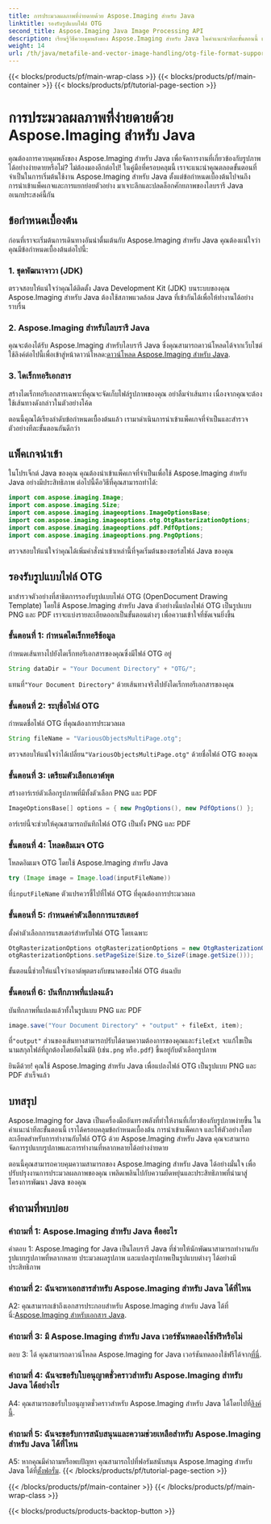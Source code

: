 ```yaml
---
title: การประมวลผลภาพที่ง่ายดายด้วย Aspose.Imaging สำหรับ Java
linktitle: รองรับรูปแบบไฟล์ OTG
second_title: Aspose.Imaging Java Image Processing API
description: เรียนรู้วิธีควบคุมพลังของ Aspose.Imaging สำหรับ Java ในคำแนะนำทีละขั้นตอนนี้ เพิ่มประสิทธิภาพการประมวลผลภาพของคุณได้อย่างง่ายดาย
weight: 14
url: /th/java/metafile-and-vector-image-handling/otg-file-format-support/
---
```


{{< blocks/products/pf/main-wrap-class >}}
{{< blocks/products/pf/main-container >}}
{{< blocks/products/pf/tutorial-page-section >}}

# การประมวลผลภาพที่ง่ายดายด้วย Aspose.Imaging สำหรับ Java

คุณต้องการควบคุมพลังของ Aspose.Imaging สำหรับ Java เพื่อจัดการงานที่เกี่ยวข้องกับรูปภาพได้อย่างง่ายดายหรือไม่? ไม่ต้องมองอีกต่อไป! ในคู่มือที่ครอบคลุมนี้ เราจะแนะนำคุณตลอดขั้นตอนที่จำเป็นในการเริ่มต้นใช้งาน Aspose.Imaging สำหรับ Java ตั้งแต่ข้อกำหนดเบื้องต้นไปจนถึงการนำเข้าแพ็คเกจและการแยกย่อยตัวอย่าง มาเจาะลึกและปลดล็อกศักยภาพของไลบรารี Java อเนกประสงค์นี้กัน

## ข้อกำหนดเบื้องต้น

ก่อนที่เราจะเริ่มต้นการเดินทางอันน่าตื่นเต้นกับ Aspose.Imaging สำหรับ Java คุณต้องแน่ใจว่าคุณมีข้อกำหนดเบื้องต้นต่อไปนี้:

### 1. ชุดพัฒนาจาวา (JDK)

ตรวจสอบให้แน่ใจว่าคุณได้ติดตั้ง Java Development Kit (JDK) บนระบบของคุณ Aspose.Imaging สำหรับ Java ต้องใช้สภาพแวดล้อม Java ที่เข้ากันได้เพื่อให้ทำงานได้อย่างราบรื่น

### 2. Aspose.Imaging สำหรับไลบรารี Java

 คุณจะต้องได้รับ Aspose.Imaging สำหรับไลบรารี Java ซึ่งคุณสามารถดาวน์โหลดได้จากเว็บไซต์ ใช้ลิงค์ต่อไปนี้เพื่อเข้าสู่หน้าดาวน์โหลด:[ดาวน์โหลด Aspose.Imaging สำหรับ Java](https://releases.aspose.com/imaging/java/).

### 3. ไดเร็กทอรีเอกสาร

สร้างไดเร็กทอรีเอกสารเฉพาะที่คุณจะจัดเก็บไฟล์รูปภาพของคุณ อย่าลืมจำเส้นทาง เนื่องจากคุณจะต้องใช้เส้นทางดังกล่าวในตัวอย่างโค้ด

ตอนนี้คุณได้เรียงลำดับข้อกำหนดเบื้องต้นแล้ว เรามาดำเนินการนำเข้าแพ็คเกจที่จำเป็นและสำรวจตัวอย่างทีละขั้นตอนกันดีกว่า

## แพ็คเกจนำเข้า

ในโปรเจ็กต์ Java ของคุณ คุณต้องนำเข้าแพ็คเกจที่จำเป็นเพื่อใช้ Aspose.Imaging สำหรับ Java อย่างมีประสิทธิภาพ ต่อไปนี้คือวิธีที่คุณสามารถทำได้:

```java
import com.aspose.imaging.Image;
import com.aspose.imaging.Size;
import com.aspose.imaging.imageoptions.ImageOptionsBase;
import com.aspose.imaging.imageoptions.otg.OtgRasterizationOptions;
import com.aspose.imaging.imageoptions.pdf.PdfOptions;
import com.aspose.imaging.imageoptions.png.PngOptions;
```

ตรวจสอบให้แน่ใจว่าคุณได้เพิ่มคำสั่งนำเข้าเหล่านี้ที่จุดเริ่มต้นของซอร์สไฟล์ Java ของคุณ

## รองรับรูปแบบไฟล์ OTG

มาสำรวจตัวอย่างที่สาธิตการรองรับรูปแบบไฟล์ OTG (OpenDocument Drawing Template) โดยใช้ Aspose.Imaging สำหรับ Java ตัวอย่างนี้แปลงไฟล์ OTG เป็นรูปแบบ PNG และ PDF เราจะแบ่งรายละเอียดออกเป็นขั้นตอนต่างๆ เพื่อความเข้าใจที่ชัดเจนยิ่งขึ้น

### ขั้นตอนที่ 1: กำหนดไดเร็กทอรีข้อมูล

กำหนดเส้นทางไปยังไดเร็กทอรีเอกสารของคุณซึ่งมีไฟล์ OTG อยู่

```java
String dataDir = "Your Document Directory" + "OTG/";
```

 แทนที่`"Your Document Directory"` ด้วยเส้นทางจริงไปยังไดเร็กทอรีเอกสารของคุณ

### ขั้นตอนที่ 2: ระบุชื่อไฟล์ OTG

กำหนดชื่อไฟล์ OTG ที่คุณต้องการประมวลผล

```java
String fileName = "VariousObjectsMultiPage.otg";
```

 ตรวจสอบให้แน่ใจว่าได้เปลี่ยน`"VariousObjectsMultiPage.otg"` ด้วยชื่อไฟล์ OTG ของคุณ

### ขั้นตอนที่ 3: เตรียมตัวเลือกเอาต์พุต

สร้างอาร์เรย์ตัวเลือกรูปภาพที่มีทั้งตัวเลือก PNG และ PDF

```java
ImageOptionsBase[] options = { new PngOptions(), new PdfOptions() };
```

อาร์เรย์นี้จะช่วยให้คุณสามารถบันทึกไฟล์ OTG เป็นทั้ง PNG และ PDF

### ขั้นตอนที่ 4: โหลดอิมเมจ OTG

โหลดอิมเมจ OTG โดยใช้ Aspose.Imaging สำหรับ Java

```java
try (Image image = Image.load(inputFileName))
```

 ที่`inputFileName` ตัวแปรควรชี้ไปที่ไฟล์ OTG ที่คุณต้องการประมวลผล

### ขั้นตอนที่ 5: กำหนดค่าตัวเลือกการแรสเตอร์

ตั้งค่าตัวเลือกการแรสเตอร์สำหรับไฟล์ OTG โดยเฉพาะ

```java
OtgRasterizationOptions otgRasterizationOptions = new OtgRasterizationOptions();
otgRasterizationOptions.setPageSize(Size.to_SizeF(image.getSize()));
```

ขั้นตอนนี้ช่วยให้แน่ใจว่าเอาต์พุตตรงกับขนาดของไฟล์ OTG ต้นฉบับ

### ขั้นตอนที่ 6: บันทึกภาพที่แปลงแล้ว

บันทึกภาพที่แปลงแล้วทั้งในรูปแบบ PNG และ PDF

```java
image.save("Your Document Directory" + "output" + fileExt, item);
```

 ที่`"output"` ส่วนของเส้นทางสามารถปรับได้ตามความต้องการของคุณและ`fileExt` จะแก้ไขเป็นนามสกุลไฟล์ที่ถูกต้องโดยอัตโนมัติ (เช่น`.png` หรือ`.pdf`) ขึ้นอยู่กับตัวเลือกรูปภาพ

ยินดีด้วย! คุณใช้ Aspose.Imaging สำหรับ Java เพื่อแปลงไฟล์ OTG เป็นรูปแบบ PNG และ PDF สำเร็จแล้ว

## บทสรุป

Aspose.Imaging for Java เป็นเครื่องมืออันทรงพลังที่ทำให้งานที่เกี่ยวข้องกับรูปภาพง่ายขึ้น ในคำแนะนำทีละขั้นตอนนี้ เราได้ครอบคลุมข้อกำหนดเบื้องต้น การนำเข้าแพ็คเกจ และให้ตัวอย่างโดยละเอียดสำหรับการทำงานกับไฟล์ OTG ด้วย Aspose.Imaging สำหรับ Java คุณจะสามารถจัดการรูปแบบรูปภาพและการทำงานที่หลากหลายได้อย่างง่ายดาย

ตอนนี้คุณสามารถควบคุมความสามารถของ Aspose.Imaging สำหรับ Java ได้อย่างมั่นใจ เพื่อปรับปรุงงานการประมวลผลภาพของคุณ เพลิดเพลินไปกับความยืดหยุ่นและประสิทธิภาพที่นำมาสู่โครงการพัฒนา Java ของคุณ

## คำถามที่พบบ่อย

### คำถามที่ 1: Aspose.Imaging สำหรับ Java คืออะไร

คำตอบ 1: Aspose.Imaging for Java เป็นไลบรารี Java ที่ช่วยให้นักพัฒนาสามารถทำงานกับรูปแบบรูปภาพที่หลากหลาย ประมวลผลรูปภาพ และแปลงรูปภาพเป็นรูปแบบต่างๆ ได้อย่างมีประสิทธิภาพ

### คำถามที่ 2: ฉันจะหาเอกสารสำหรับ Aspose.Imaging สำหรับ Java ได้ที่ไหน

 A2: คุณสามารถเข้าถึงเอกสารประกอบสำหรับ Aspose.Imaging สำหรับ Java ได้ที่นี่:[Aspose.Imaging สำหรับเอกสาร Java](https://reference.aspose.com/imaging/java/).

### คำถามที่ 3: มี Aspose.Imaging สำหรับ Java เวอร์ชันทดลองใช้ฟรีหรือไม่

 ตอบ 3: ได้ คุณสามารถดาวน์โหลด Aspose.Imaging for Java เวอร์ชันทดลองใช้ฟรีได้จาก[ที่นี่](https://releases.aspose.com/).

### คำถามที่ 4: ฉันจะขอรับใบอนุญาตชั่วคราวสำหรับ Aspose.Imaging สำหรับ Java ได้อย่างไร

A4: คุณสามารถขอรับใบอนุญาตชั่วคราวสำหรับ Aspose.Imaging สำหรับ Java ได้โดยไปที่[ลิงค์นี้](https://purchase.aspose.com/temporary-license/).

### คำถามที่ 5: ฉันจะขอรับการสนับสนุนและความช่วยเหลือสำหรับ Aspose.Imaging สำหรับ Java ได้ที่ไหน

 A5: หากคุณมีคำถามหรือพบปัญหา คุณสามารถไปที่ฟอรัมสนับสนุน Aspose.Imaging สำหรับ Java ได้ที่[ตั้งฟอรั่ม](https://forum.aspose.com/).
{{< /blocks/products/pf/tutorial-page-section >}}

{{< /blocks/products/pf/main-container >}}
{{< /blocks/products/pf/main-wrap-class >}}

{{< blocks/products/products-backtop-button >}}
